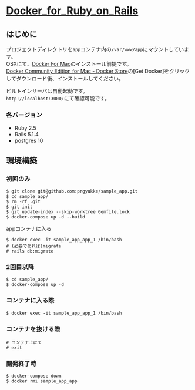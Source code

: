 # [Docker_for_Ruby_on_Rails](https://github.com/prgyukke/Docker_for_Ruby_on_Rails)
## はじめに
プロジェクトディレクトリを`app`コンテナ内の`/var/www/app`にマウントしています。  
OSXにて、[Docker For Mac](https://www.docker.com/docker-mac)のインストール前提です。  
[Docker Community Edition for Mac - Docker Store](https://store.docker.com/editions/community/docker-ce-desktop-mac)の[Get Docker]をクリックしてダウンロード後、インストールしてください。 
  
ビルトインサーバは自動起動です。  
`http://localhost:3000/`にて確認可能です。  

### 各バージョン
- Ruby 2.5
- Rails 5.1.4
- postgres 10

## 環境構築
### 初回のみ
```
$ git clone git@github.com:prgyukke/sample_app.git
$ cd sample_app/
$ rm -rf .git
$ git init
$ git update-index --skip-worktree Gemfile.lock
$ docker-compose up -d --build
```

appコンテナに入る
```
$ docker exec -it sample_app_app_1 /bin/bash
# (必要であれば)migrate
# rails db:migrate
```

### 2回目以降
```
$ cd sample_app/
$ docker-compose up -d
```

### コンテナに入る際
```
$ docker exec -it sample_app_app_1 /bin/bash
```

### コンテナを抜ける際
```
# コンテナ上にて
# exit
```

### 開発終了時
```
$ docker-compose down
$ docker rmi sample_app_app
```
